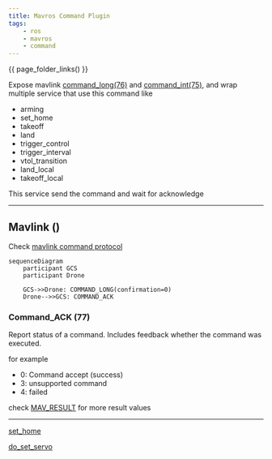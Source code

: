```yaml
---
title: Mavros Command Plugin
tags:
    - ros
    - mavros
    - command
---
```


{{ page_folder_links() }}

Expose mavlink [command_long(76)](https://mavlink.io/en/messages/common.html#COMMAND_LONG) and [command_int(75)](https://mavlink.io/en/messages/common.html#COMMAND_INT), and wrap multiple service that use this command like

- arming
- set_home
- takeoff
- land
- trigger_control
- trigger_interval
- vtol_transition
- land_local
- takeoff_local

This service send the command and wait for acknowledge

---

## Mavlink ()
Check [mavlink command protocol](https://mavlink.io/en/services/command.html)

```mermaid
sequenceDiagram
    participant GCS
    participant Drone

    GCS->>Drone: COMMAND_LONG(confirmation=0)
    Drone-->>GCS: COMMAND_ACK

```

### Command_ACK (77)
Report status of a command. Includes feedback whether the command was executed.

for example

- 0: Command accept (success)
- 3: unsupported command
- 4: failed

check [MAV_RESULT](https://mavlink.io/en/messages/common.html#MAV_RESULT) for more result values




---

<div class="grid-container">
    <div class="grid-item">
        <a href="set_home">
            <p>set_home</p>
        </a>
    </div>
    <div class="grid-item">
        <a href="do_set_servo">
            <p>do_set_servo</p>
        </a>
    </div>
</div>

